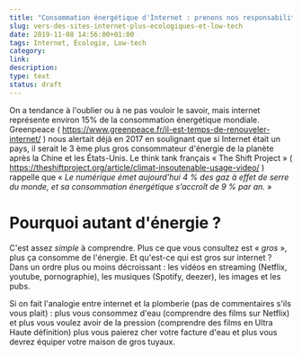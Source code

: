 ```yaml
---
title: "Consommation énergétique d'Internet : prenons nos responsabilités"
slug: vers-des-sites-internet-plus-ecologiques-et-low-tech
date: 2019-11-08 14:56:00+01:00
tags: Internet, Écologie, Low-tech
category: 
link: 
description: 
type: text
status: draft
---
```


On a tendance à l'oublier ou à ne pas vouloir le savoir, mais internet représente environ 15% de la consommation énergétique mondiale. Greenpeace ( https://www.greenpeace.fr/il-est-temps-de-renouveler-internet/ ) nous alertait déjà en 2017 en soulignant que si Internet était un pays, il serait le 3 ème plus gros consommateur d'énergie de la planète après la Chine et les États-Unis. Le think tank français « The Shift Project » ( https://theshiftproject.org/article/climat-insoutenable-usage-video/ ) rappelle que « _Le numérique émet aujourd’hui 4 % des gaz à effet de serre du monde, et sa consommation énergétique s’accroît de 9 % par an._ »

<!-- TEASER_END -->

# Pourquoi autant d'énergie ?

C'est assez _simple_ à comprendre. Plus ce que vous consultez est « _gros_ », plus ça consomme de l'énergie. Et qu'est-ce qui est gros sur internet ? Dans un ordre plus ou moins décroissant : les vidéos en streaming (Netflix, youtube, pornographie), les musiques (Spotify, deezer), les images et les pubs.

Si on fait l'analogie entre internet et la plomberie (pas de commentaires s'ils vous plait) : plus vous consommez d'eau (comprendre des films sur Netflix) et plus vous voulez avoir de la pression (comprendre des films en Ultra Haute définition) plus vous paierez cher votre facture d'eau et plus vous devrez équiper votre maison de gros tuyaux.
